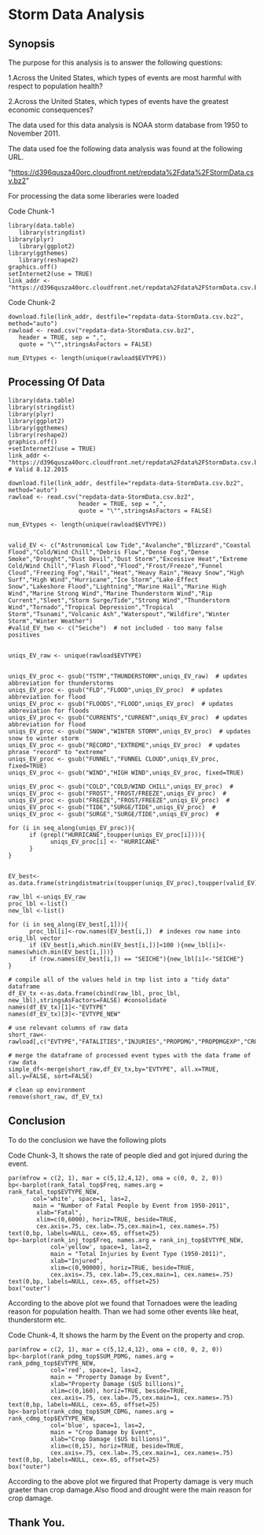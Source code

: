 # Storm Data Analysis

## Synopsis

The purpose for this analysis is to answer the following questions:

1.Across the United States, which types of events are most harmful with respect to population health?

2.Across the United States, which types of events have the greatest economic consequences?

The data used for this data analysis is NOAA storm database from 1950 to November 2011.


The data used foe the following data analysis was found at the following URL.

"https://d396qusza40orc.cloudfront.net/repdata%2Fdata%2FStormData.csv.bz2"

For processing the data some liberaries were loaded

Code Chunk-1

```{r prep-envir}
library(data.table)
   library(stringdist)
library(plyr)
   library(ggplot2)
library(ggthemes)
   library(reshape2)
graphics.off()  
setInternet2(use = TRUE) 
link_addr <- "https://d396qusza40orc.cloudfront.net/repdata%2Fdata%2FStormData.csv.bz2" 
```
Code Chunk-2

```{r load-the-file,cache=TRUE}
download.file(link_addr, destfile="repdata-data-StormData.csv.bz2", method="auto")
rawload <- read.csv("repdata-data-StormData.csv.bz2",
   header = TRUE, sep = ",",
   quote = "\"",stringsAsFactors = FALSE)

num_EVtypes <- length(unique(rawload$EVTYPE))
```

## Processing Of Data

```{r prep-envir}
library(data.table)
library(stringdist)
library(plyr)
library(ggplot2)
library(ggthemes)
library(reshape2)
graphics.off()  
+setInternet2(use = TRUE)
link_addr <- "https://d396qusza40orc.cloudfront.net/repdata%2Fdata%2FStormData.csv.bz2" # Valid 8.12.2015
```


```{r load-the-file,cache=TRUE}
download.file(link_addr, destfile="repdata-data-StormData.csv.bz2", method="auto")
rawload <- read.csv("repdata-data-StormData.csv.bz2",
                    header = TRUE, sep = ",",
                    quote = "\"",stringsAsFactors = FALSE)

num_EVtypes <- length(unique(rawload$EVTYPE))
```

```{r fix-evtype}

valid_EV <- c("Astronomical Low Tide","Avalanche","Blizzard","Coastal Flood","Cold/Wind Chill","Debris Flow","Dense Fog","Dense Smoke","Drought","Dust Devil","Dust Storm","Excessive Heat","Extreme Cold/Wind Chill","Flash Flood","Flood","Frost/Freeze","Funnel Cloud","Freezing Fog","Hail","Heat","Heavy Rain","Heavy Snow","High Surf","High Wind","Hurricane","Ice Storm","Lake-Effect Snow","Lakeshore Flood","Lightning","Marine Hail","Marine High Wind","Marine Strong Wind","Marine Thunderstorm Wind","Rip Current","Sleet","Storm Surge/Tide","Strong Wind","Thunderstorm Wind","Tornado","Tropical Depression","Tropical Storm","Tsunami","Volcanic Ash","Waterspout","Wildfire","Winter Storm","Winter Weather")
#valid_EV_two <- c("Seiche")  # not included - too many false positives


uniqs_EV_raw <- unique(rawload$EVTYPE)  


uniqs_EV_proc <- gsub("TSTM","THUNDERSTORM",uniqs_EV_raw)  # updates abbreviation for thunderstorms
uniqs_EV_proc <- gsub("FLD","FLOOD",uniqs_EV_proc)  # updates abbreviation for flood
uniqs_EV_proc <- gsub("FLOODS","FLOOD",uniqs_EV_proc)  # updates abbreviation for floods
uniqs_EV_proc <- gsub("CURRENTS","CURRENT",uniqs_EV_proc)  # updates abbreviation for flood
uniqs_EV_proc <- gsub("SNOW","WINTER STORM",uniqs_EV_proc)  # updates snow to winter storm
uniqs_EV_proc <- gsub("RECORD","EXTREME",uniqs_EV_proc)  # updates phrase "record" to "extreme"
uniqs_EV_proc <- gsub("FUNNEL","FUNNEL CLOUD",uniqs_EV_proc, fixed=TRUE)  
uniqs_EV_proc <- gsub("WIND","HIGH WIND",uniqs_EV_proc, fixed=TRUE)  

uniqs_EV_proc <- gsub("COLD","COLD/WIND CHILL",uniqs_EV_proc)  # 
uniqs_EV_proc <- gsub("FROST","FROST/FREEZE",uniqs_EV_proc)  # 
uniqs_EV_proc <- gsub("FREEZE","FROST/FREEZE",uniqs_EV_proc)  # 
uniqs_EV_proc <- gsub("TIDE","SURGE/TIDE",uniqs_EV_proc)  # 
uniqs_EV_proc <- gsub("SURGE","SURGE/TIDE",uniqs_EV_proc)  # 

for (i in seq_along(uniqs_EV_proc)){
      if (grepl("HURRICANE",toupper(uniqs_EV_proc[i]))){
            uniqs_EV_proc[i] <- "HURRICANE"
      }
}


EV_best<-as.data.frame(stringdistmatrix(toupper(uniqs_EV_proc),toupper(valid_EV),useNames="strings"))

raw_lbl <-uniqs_EV_raw
proc_lbl <-list()
new_lbl <-list()

for (i in seq_along(EV_best[,1])){
      proc_lbl[i]<-row.names(EV_best[i,])  # indexes row name into orig_lbl vector
      if (EV_best[i,which.min(EV_best[i,])]<100 ){new_lbl[i]<-names(which.min(EV_best[i,]))}
      if (row.names(EV_best[i,]) == "SEICHE"){new_lbl[i]<-"SEICHE"}  
}

# compile all of the values held in tmp list into a "tidy data" dataframe
df_EV_tx <-as.data.frame(cbind(raw_lbl, proc_lbl, new_lbl),stringsAsFactors=FALSE) #consolidate 
names(df_EV_tx)[1]<-"EVTYPE"
names(df_EV_tx)[3]<-"EVTYPE_NEW"

# use relevant columns of raw data
short_raw<-rawload[,c("EVTYPE","FATALITIES","INJURIES","PROPDMG","PROPDMGEXP","CROPDMG","CROPDMGEXP")]

# merge the dataframe of processed event types with the data frame of raw data
simple_df<-merge(short_raw,df_EV_tx,by="EVTYPE", all.x=TRUE, all.y=FALSE, sort=FALSE)

# clean up environment
remove(short_raw, df_EV_tx)  

```


## Conclusion

To do the conclusion we have the following plots

Code Chunk-3, It shows the rate of people died and got injured during the event.

```{r plot1, fig.height=15, fig.width=10,fig.align='right'}
par(mfrow = c(2, 1), mar = c(5,12,4,12), oma = c(0, 0, 2, 0))
bp<-barplot(rank_fatal_top$Freq, names.arg = rank_fatal_top$EVTYPE_NEW,
       col='white', space=1, las=2,
       main = "Number of Fatal People by Event from 1950-2011",
        xlab="Fatal",
        xlim=c(0,6000), horiz=TRUE, beside=TRUE,
        cex.axis=.75, cex.lab=.75,cex.main=1, cex.names=.75)
text(0,bp, labels=NULL, cex=.65, offset=25)
bp<-barplot(rank_inj_top$Freq, names.arg = rank_inj_top$EVTYPE_NEW,
            col='yellow', space=1, las=2,
            main = "Total Injuries by Event Type (1950-2011)",
            xlab="Injured",
            xlim=c(0,90000), horiz=TRUE, beside=TRUE,
            cex.axis=.75, cex.lab=.75,cex.main=1, cex.names=.75)
text(0,bp, labels=NULL, cex=.65, offset=25)
box("outer")
```
According to the above plot we found that Tornadoes were the leading reason for population health. Than we had some other events like heat, thunderstorm etc.

Code Chunk-4, It shows the harm by the Event on the property and crop.

```{r plot2,fig.height=15, fig.width=10,fig.align='right'}
par(mfrow = c(2, 1), mar = c(5,12,4,12), oma = c(0, 0, 2, 0))
bp<-barplot(rank_pdmg_top$SUM_PDMG, names.arg = rank_pdmg_top$EVTYPE_NEW,
            col='red', space=1, las=2,
            main = "Property Damage by Event",
            xlab="Property Damage ($US billions)",
            xlim=c(0,160), horiz=TRUE, beside=TRUE,
            cex.axis=.75, cex.lab=.75,cex.main=1, cex.names=.75)
text(0,bp, labels=NULL, cex=.65, offset=25)
bp<-barplot(rank_cdmg_top$SUM_CDMG, names.arg = rank_cdmg_top$EVTYPE_NEW,
            col='blue', space=1, las=2,
            main = "Crop Damage by Event",
            xlab="Crop Damage ($US billions)",
            xlim=c(0,15), horiz=TRUE, beside=TRUE,
            cex.axis=.75, cex.lab=.75,cex.main=1, cex.names=.75)
text(0,bp, labels=NULL, cex=.65, offset=25)
box("outer")
```

According to the above plot we firgured that Property damage is very much graeter than crop damage.Also flood and drought were the main reason for crop damage.

## Thank You.

